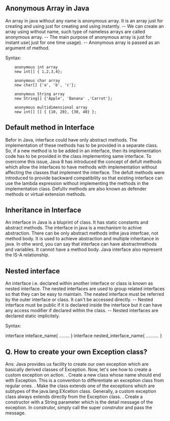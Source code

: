 ## Anonymous Array in Java
 

An array in java without any name is anonymous array. It is an array just for creating and using just for creating and using instantly.
     -- We can create an array using without name, such type of nameless arrays are called anonymous array.
     -- The main purpose of anonymous array is just for instant use( just for one time usage).
     -- Anonymous array is passed as an argument of method.

 Syntax:

        anonymous int array
        new int[] { 1,2,3,4};

        anonymous char array
        new char[] {'a', 'b', 'c'};
     
        anonymous String array
        new String[] {'Apple', 'Banana' ,'Carrot'};
  
        anonymous multidimensional array
        new int[] [] { {10, 20}, {30, 40} };



## Default method in Interface

Befor in Java, interface could have only abstract methods. The implementation of these methods has to be provided in a separate
class. So, if a new method is to be added in an interface, then its implementation code has to be provided in the class implementing 
same interface. To overcome this issue, Java 8 has introduced the concept of defult methods which allow the interfaces to have
methods with implementation without affecting the classes that implement the interface. The defult methods were introduced to 
provide backward compatibility so that existing interface can use the lambda expression without implementing the methods in the
implementation class. Defultv methods are also known as defender methods or virtual extension methods.

## Inheritance in Interface

An interface in Java is a bluprint of class. It has static constants and abstract methods. The interface in java is a mechanism to achive 
abstraction. There can be only abstract methods inthe java interfcae, not method body. It is used to achieve abstraction and multiple
inheritance in java. In othe word, you can say that interface can have abstractmethods and variables. It cannot have a method body.
Java interface also represent the IS-A relationship.

## Nested interface

An interface i.e. declared within another interface or class is known as nested interface. The nested interfaces are used to group 
related interfaces so that they can be easy to maintain. The neated interface must be referred by the outer interface or class. It 
can't be accessed directly.
  -- Nested interface must be public if it is declared inside the interface but it can have any access modifier if declared within the
     class.
  -- Nested interfaces are declared static implicitely.
  
Syntax:

 interface inteface_name{
 ........
 }
 interface nested_interface_name{
 ..........
 }
 
 ## Q. How to create your own Exception class?
  
Ans: Java provides us facility to create our own exception which are basically derived classes of Exception. Now, let's see how to create 
         a custom exception on action.
         . Create a new class whose name should end with Exception. This is a convention to differentiate an exception class from regular ones.
         . Make the class extends one of the exceptions which are subtypes of the java.lang.EXcetion class. Generally, a custom exception class 
           always extends directly from the Exception class.
         . Create a constructor with a String parameter which is the detail message of the exception. In construtor, simply call the super construtor
           and pass the message. 



